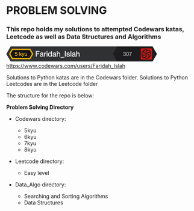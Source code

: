 # **PROBLEM SOLVING** 

### **This repo holds my solutions to attempted Codewars katas, Leetcode as well as Data Structures and Algorithms**

![img.png](img.png)
https://www.codewars.com/users/Faridah_Islah

Solutions to Python katas are in the Codewars folder.
Solutions to Python Leetcodes are in the Leetcode folder

The structure for the repo is below:

**Problem Solving Directory**

* Codewars directory:
    * 5kyu
    * 6kyu
    * 7kyu
    * 8kyu

* Leetcode directory:
    * Easy level
   
* Data_Algo directory:
    * Searching and Sorting Algorithms 
    * Data Structures
    
